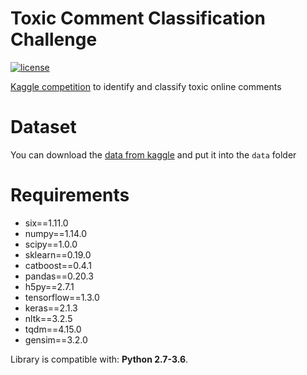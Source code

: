 # Toxic Comment Classification Challenge

[![license](https://img.shields.io/github/license/mashape/apistatus.svg?maxAge=2592000)](https://github.com/keras-team/keras/blob/master/LICENSE)

[Kaggle competition](https://www.kaggle.com/c/jigsaw-toxic-comment-classification-challenge) to identify and classify toxic online comments

# Dataset
You can download the [data from kaggle](https://www.kaggle.com/c/jigsaw-toxic-comment-classification-challenge/data) and put it into the `data` folder

# Requirements
- six==1.11.0
- numpy==1.14.0
- scipy==1.0.0
- sklearn==0.19.0
- catboost==0.4.1
- pandas==0.20.3
- h5py==2.7.1
- tensorflow==1.3.0
- keras==2.1.3
- nltk==3.2.5
- tqdm==4.15.0
- gensim==3.2.0

Library is compatible with: __Python 2.7-3.6__.
